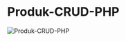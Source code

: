 # Produk-CRUD-PHP
![Produk-CRUD-PHP](https://user-images.githubusercontent.com/68693535/88308311-17897080-cd37-11ea-9908-5abbc7a51347.jpg)
